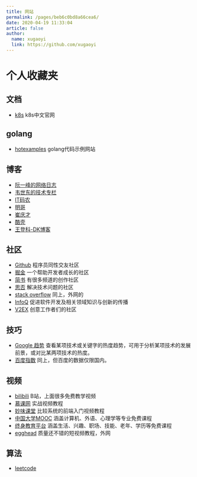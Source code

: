 ```yaml
---
title: 网站
permalink: /pages/beb6c0bd8a66cea6/
date: 2020-04-19 11:33:04
article: false
author:
  name: xugaoyi
  link: https://github.com/xugaoyi
---
```

# 个人收藏夹

## 文档
* [k8s](https://kubernetes.io/zh-cn/docs/home/) k8s中文官网

## golang
* [hotexamples](https://golang.hotexamples.com/zh/) golang代码示例网站

## 博客
* [阮一峰的网络日志](http://www.ruanyifeng.com/blog/)
* [韦世东的技术专栏](https://www.weishidong.com/)
* [IT码农](https://tanqingbo.cn/)
* [明哥](https://iswbm.com/)
* [崔庆才](https://iswbm.com/)
* [酷壳](https://coolshell.cn/)
* [王登科-DK博客](https://greatdk.com/)

## 社区
* [Github](https://github.com/) 程序员同性交友社区
* [掘金](https://juejin.im/) 一个帮助开发者成长的社区
* [简书](https://www.jianshu.com/) 有很多频道的创作社区
* [思否](https://segmentfault.com/) 解决技术问题的社区
* [stack overflow](https://stackoverflow.com/) 同上，外网的
* [InfoQ](https://www.infoq.cn/topic/Front-end) 促进软件开发及相关领域知识与创新的传播
* [V2EX](https://www.v2ex.com/) 创意工作者们的社区

## 技巧
* [Google 趋势](https://trends.google.com/trends) 查看某项技术或关键字的热度趋势，可用于分析某项技术的发展前景，或对比某两项技术的热度。
* [百度指数](https://index.baidu.com/v2/index.html#/) 同上，但百度的数据仅限国内。


## 视频
* [bilibili](https://www.bilibili.com/) B站，上面很多免费教学视频
* [慕课网](https://www.imooc.com/) 实战视频教程
* [妙味课堂](https://www.miaov.com/) 比较系统的前端入门视频教程
* [中国大学MOOC](https://www.icourse163.org/) 涵盖计算机、外语、心理学等专业免费课程
* [终身教育平台](http://le.ouchn.cn/) 涵盖生活、兴趣、职场、技能、老年、学历等免费课程
* [egghead](http://egghead.io) 质量还不错的短视频教程，外网


## 算法
* [leetcode](https://github.com/azl397985856/leetcode)
